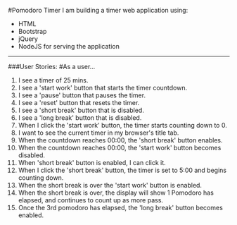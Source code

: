 #Pomodoro Timer
I am building a timer web application using:
  - HTML
  - Bootstrap
  - jQuery
  - NodeJS for serving the application

---

###User Stories:
#As a user...
  1. I see a timer of 25 mins.
  2. I see a 'start work' button that starts the timer countdown.
  3. I see a 'pause' button that pauses the timer.
  4. I see a 'reset' button that resets the timer.
  5. I see a 'short break' button that is disabled.
  6. I see a 'long break' button that is disabled.
  7. When I click the 'start work' button, the timer starts counting down to 0.
  8. I want to see the current timer in my browser's title tab.
  9. When the countdown reaches 00:00, the 'short break' button enables.
  10. When the countdown reaches 00:00, the 'start work' button becomes disabled.
  11. When 'short break' button is enabled, I can click it.
  12. When I click the 'short break' button, the timer is set to 5:00 and begins counting down.
  13. When the short break is over the 'start work' button is enabled.
  14. When the short break is over, the display will show 1 Pomodoro has elapsed, and continues to count up as more pass.
  15. Once the 3rd pomodoro has elapsed, the 'long break' button becomes enabled.
